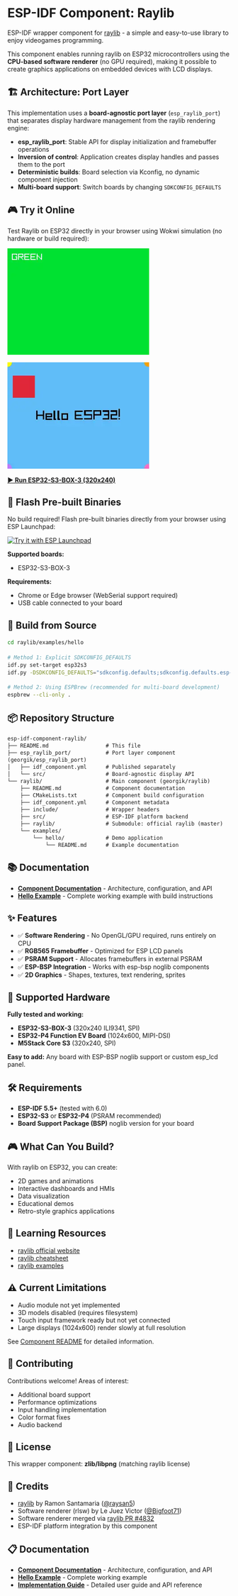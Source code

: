 # ESP-IDF Component: Raylib

ESP-IDF wrapper component for [raylib](https://www.raylib.com/) - a simple and easy-to-use library to enjoy videogames programming.

This component enables running raylib on ESP32 microcontrollers using the **CPU-based software renderer** (no GPU required), making it possible to create graphics applications on embedded devices with LCD displays.

## 🏗️ Architecture: Port Layer

This implementation uses a **board-agnostic port layer** (`esp_raylib_port`) that separates display hardware management from the raylib rendering engine:

- **esp_raylib_port**: Stable API for display initialization and framebuffer operations
- **Inversion of control**: Application creates display handles and passes them to the port
- **Deterministic builds**: Board selection via Kconfig, no dynamic component injection
- **Multi-board support**: Switch boards by changing `SDKCONFIG_DEFAULTS`

## 🎮 Try it Online

Test Raylib on ESP32 directly in your browser using Wokwi simulation (no hardware or build required):


[![ESP32-S3-BOX-3 Green Screen](docs/img/raylib-hello-esp-box-3-green.webp)](https://wokwi.com/experimental/viewer?diagram=https%3A%2F%2Fraw.githubusercontent.com%2Fgeorgik%2Fesp-idf-component-raylib%2Fmain%2Fraylib%2Fexamples%2Fhello%2Fwokwi%2Fesp-box-3%2Fdiagram.json&firmware=https%3A%2F%2Fgithub.com%2Fgeorgik%2Fesp-idf-component-raylib%2Freleases%2Flatest%2Fdownload%2Fraylib-hello-latest-esp-box-3.bin)

[![ESP32-S3-BOX-3 Hello World](docs/img/raylib-hello-esp-box-3-hello.webp)](https://wokwi.com/experimental/viewer?diagram=https%3A%2F%2Fraw.githubusercontent.com%2Fgeorgik%2Fesp-idf-component-raylib%2Fmain%2Fraylib%2Fexamples%2Fhello%2Fwokwi%2Fesp-box-3%2Fdiagram.json&firmware=https%3A%2F%2Fgithub.com%2Fgeorgik%2Fesp-idf-component-raylib%2Freleases%2Flatest%2Fdownload%2Fraylib-hello-latest-esp-box-3.bin)

**[▶️ Run ESP32-S3-BOX-3 (320x240)](https://wokwi.com/experimental/viewer?diagram=https%3A%2F%2Fraw.githubusercontent.com%2Fgeorgik%2Fesp-idf-component-raylib%2Fmain%2Fraylib%2Fexamples%2Fhello%2Fwokwi%2Fesp-box-3%2Fdiagram.json&firmware=https%3A%2F%2Fgithub.com%2Fgeorgik%2Fesp-idf-component-raylib%2Freleases%2Fdownload%2Fv5.6.0%2Fraylib-hello-v5.6.0-esp-box-3.bin)**


## 🔌 Flash Pre-built Binaries

No build required! Flash pre-built binaries directly from your browser using ESP Launchpad:

[![Try it with ESP Launchpad](https://espressif.github.io/esp-launchpad/assets/try_with_launchpad.png)](https://georgik.github.io/esp-idf-component-raylib/?flashConfigURL=https://georgik.github.io/esp-idf-component-raylib/config/config.toml)

**Supported boards:**
- ESP32-S3-BOX-3

**Requirements:**
- Chrome or Edge browser (WebSerial support required)
- USB cable connected to your board

## 🚀 Build from Source

```bash
cd raylib/examples/hello

# Method 1: Explicit SDKCONFIG_DEFAULTS
idf.py set-target esp32s3
idf.py -DSDKCONFIG_DEFAULTS="sdkconfig.defaults;sdkconfig.defaults.esp-box-3" reconfigure build flash monitor

# Method 2: Using ESPBrew (recommended for multi-board development)
espbrew --cli-only .
```

## 📦 Repository Structure

```
esp-idf-component-raylib/
├── README.md                  # This file
├── esp_raylib_port/           # Port layer component (georgik/esp_raylib_port)
│   ├── idf_component.yml      # Published separately
│   └── src/                   # Board-agnostic display API
└── raylib/                    # Main component (georgik/raylib)
    ├── README.md              # Component documentation
    ├── CMakeLists.txt         # Component build configuration
    ├── idf_component.yml      # Component metadata
    ├── include/               # Wrapper headers
    ├── src/                   # ESP-IDF platform backend
    ├── raylib/                # Submodule: official raylib (master)
    └── examples/
        └── hello/             # Demo application
            └── README.md      # Example documentation
```

## 📚 Documentation

- **[Component Documentation](raylib/README.md)** - Architecture, configuration, and API
- **[Hello Example](raylib/examples/hello/README.md)** - Complete working example with build instructions

## ✨ Features

- ✅ **Software Rendering** - No OpenGL/GPU required, runs entirely on CPU
- ✅ **RGB565 Framebuffer** - Optimized for ESP LCD panels
- ✅ **PSRAM Support** - Allocates framebuffers in external PSRAM
- ✅ **ESP-BSP Integration** - Works with esp-bsp noglib components
- ✅ **2D Graphics** - Shapes, textures, text rendering, sprites

## 🎯 Supported Hardware

**Fully tested and working:**
- **ESP32-S3-BOX-3** (320x240 ILI9341, SPI)
- **ESP32-P4 Function EV Board** (1024x600, MIPI-DSI)
- **M5Stack Core S3** (320x240, SPI)

**Easy to add:** Any board with ESP-BSP noglib support or custom esp_lcd panel.

## 🛠️ Requirements

- **ESP-IDF 5.5+** (tested with 6.0)
- **ESP32-S3** or **ESP32-P4** (PSRAM recommended)
- **Board Support Package (BSP)** noglib version for your board

## 🎮 What Can You Build?

With raylib on ESP32, you can create:
- 2D games and animations
- Interactive dashboards and HMIs
- Data visualization
- Educational demos
- Retro-style graphics applications

## 📖 Learning Resources

- [raylib official website](https://www.raylib.com/)
- [raylib cheatsheet](https://www.raylib.com/cheatsheet/cheatsheet.html)
- [raylib examples](https://www.raylib.com/examples.html)

## ⚠️ Current Limitations

- Audio module not yet implemented
- 3D models disabled (requires filesystem)
- Touch input framework ready but not yet connected
- Large displays (1024x600) render slowly at full resolution

See [Component README](raylib/README.md) for detailed information.

## 🤝 Contributing

Contributions welcome! Areas of interest:
- Additional board support
- Performance optimizations
- Input handling implementation
- Color format fixes
- Audio backend

## 📄 License

This wrapper component: **zlib/libpng** (matching raylib license)

## 🙏 Credits

- [raylib](https://www.raylib.com/) by Ramon Santamaria ([@raysan5](https://github.com/raysan5))
- Software renderer (rlsw) by Le Juez Victor ([@Bigfoot71](https://github.com/Bigfoot71))
- Software renderer merged via [raylib PR #4832](https://github.com/raysan5/raylib/pull/4832)
- ESP-IDF platform integration by this component

## 📋 Documentation

- **[Component Documentation](raylib/README.md)** - Architecture, configuration, and API
- **[Hello Example](raylib/examples/hello/README.md)** - Complete working example
- **[Implementation Guide](PLAN_A_IMPLEMENTATION.md)** - Detailed user guide and API reference